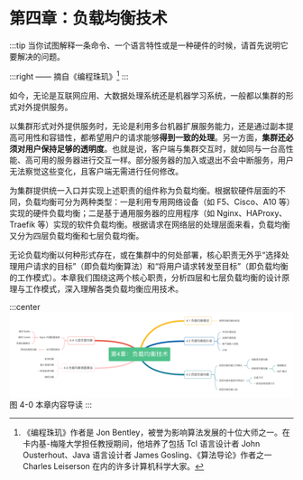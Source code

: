# 第四章：负载均衡技术

:::tip <a/>
当你试图解释一条命令、一个语言特性或是一种硬件的时候，请首先说明它要解决的问题。

:::right 
—— 摘自《编程珠玑》[^1]
:::

如今，无论是互联网应用、大数据处理系统还是机器学习系统，一般都以集群的形式对外提供服务。

以集群形式对外提供服务时，无论是利用多台机器扩展服务能力，还是通过副本提高可用性和容错性，都希望用户的请求能够**得到一致的处理**。另一方面，**集群还必须对用户保持足够的透明度**。也就是说，客户端与集群交互时，就如同与一台高性能、高可用的服务器进行交互一样。部分服务器的加入或退出不会中断服务，用户无法察觉这些变化，且客户端无需进行任何修改。

为集群提供统一入口并实现上述职责的组件称为负载均衡。根据软硬件层面的不同，负载均衡可分为两种类型：一是利用专用网络设备（如 F5、Cisco、A10 等）实现的硬件负载均衡；二是基于通用服务器的应用程序（如 Nginx、HAProxy、Traefik 等）实现的软件负载均衡。根据请求在网络层的处理层面来看，负载均衡又分为四层负载均衡和七层负载均衡。

无论负载均衡以何种形式存在，或在集群中的何处部署，核心职责无外乎“选择处理用户请求的目标”（即负载均衡算法）和“将用户请求转发至目标”（即负载均衡的工作模式）。本章我们围绕这两个核心职责，分析四层和七层负载均衡的设计原理与工作模式，深入理解各类负载均衡应用技术。

:::center
  ![](../assets/balance-summary.png)<br/>
  图 4-0 本章内容导读
:::

[^1]:《编程珠玑》作者是 Jon Bentley，被誉为影响算法发展的十位大师之一。在卡内基-梅隆大学担任教授期间，他培养了包括 Tcl 语言设计者 John Ousterhout、Java 语言设计者 James Gosling、《算法导论》作者之一Charles Leiserson 在内的许多计算机科学大家。